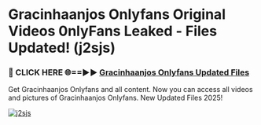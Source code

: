 # Gracinhaanjos Onlyfans Original Videos 0nlyFans Leaked - Files Updated! (j2sjs)

<h3>🔴 CLICK HERE 🌐==►► <a href="https://tinyurl.com/ehrbuxhb" rel="nofollow">Gracinhaanjos Onlyfans Updated Files</a></h3>

Get Gracinhaanjos Onlyfans and all content. Now you can access all videos and pictures of Gracinhaanjos Onlyfans. New Updated Files 2025!

[![j2sjs](https://i.imgur.com/lVYEuWS.gif)](https://tinyurl.com/ehrbuxhb)
